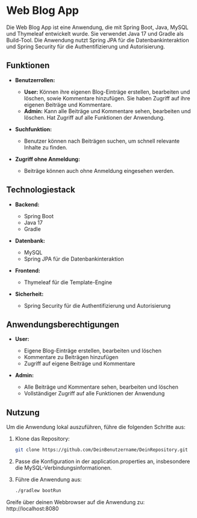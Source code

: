 # Web Blog App

Die Web Blog App ist eine Anwendung, die mit Spring Boot, Java, MySQL und Thymeleaf entwickelt wurde. Sie verwendet Java 17 und Gradle als Build-Tool. Die Anwendung nutzt Spring JPA für die Datenbankinteraktion und Spring Security für die Authentifizierung und Autorisierung.

## Funktionen

- **Benutzerrollen:**
    - **User:** Können ihre eigenen Blog-Einträge erstellen, bearbeiten und löschen, sowie Kommentare hinzufügen. Sie haben Zugriff auf ihre eigenen Beiträge und Kommentare.
    - **Admin:** Kann alle Beiträge und Kommentare sehen, bearbeiten und löschen. Hat Zugriff auf alle Funktionen der Anwendung.

- **Suchfunktion:**
    - Benutzer können nach Beiträgen suchen, um schnell relevante Inhalte zu finden.

- **Zugriff ohne Anmeldung:**
    - Beiträge können auch ohne Anmeldung eingesehen werden.

## Technologiestack

- **Backend:**
    - Spring Boot
    - Java 17
    - Gradle

- **Datenbank:**
    - MySQL
    - Spring JPA für die Datenbankinteraktion

- **Frontend:**
    - Thymeleaf für die Template-Engine

- **Sicherheit:**
    - Spring Security für die Authentifizierung und Autorisierung

## Anwendungsberechtigungen

- **User:**
    - Eigene Blog-Einträge erstellen, bearbeiten und löschen
    - Kommentare zu Beiträgen hinzufügen
    - Zugriff auf eigene Beiträge und Kommentare

- **Admin:**
    - Alle Beiträge und Kommentare sehen, bearbeiten und löschen
    - Vollständiger Zugriff auf alle Funktionen der Anwendung

## Nutzung

Um die Anwendung lokal auszuführen, führe die folgenden Schritte aus:

1. Klone das Repository:
   ```bash
   git clone https://github.com/DeinBenutzername/DeinRepository.git

2. Passe die Konfiguration in der application.properties an, insbesondere die MySQL-Verbindungsinformationen.

3. Führe die Anwendung aus:
    ```bash
    ./gradlew bootRun

Greife über deinen Webbrowser auf die Anwendung zu: http://localhost:8080